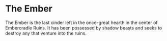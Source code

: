 # The Ember

The Ember is the last cinder left in the once-great hearth in the center of Embercradle Ruins. It has been possessed by shadow beasts and seeks to destroy any that venture into the ruins.
